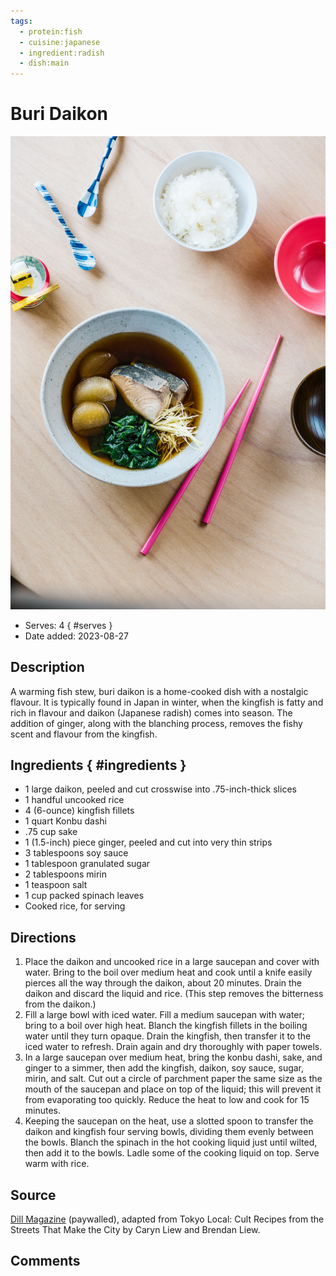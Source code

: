 ```yaml
---
tags:
  - protein:fish
  - cuisine:japanese
  - ingredient:radish
  - dish:main
---
```

# Buri Daikon

![Recipe picture](../images/buri_daikon-0.png)

- Serves: 4
{ #serves }
- Date added: 2023-08-27

## Description

A warming fish stew, buri daikon is a home-cooked dish with a nostalgic flavour. It is typically found in Japan in winter, when the kingfish is fatty and rich in flavour and daikon (Japanese radish) comes into season. The addition of ginger, along with the blanching process, removes the fishy scent and flavour from the kingfish.

## Ingredients { #ingredients }

- 1 large daikon, peeled and cut crosswise into .75-inch-thick slices
- 1 handful uncooked rice
- 4 (6-ounce) kingfish fillets
- 1 quart Konbu dashi
- .75 cup sake
- 1 (1.5-inch) piece ginger, peeled and cut into very thin strips
- 3 tablespoons soy sauce
- 1 tablespoon granulated sugar
- 2 tablespoons mirin
- 1 teaspoon salt
- 1 cup packed spinach leaves
- Cooked rice, for serving

## Directions

1. Place the daikon and uncooked rice in a large saucepan and cover with water. Bring to the boil over medium heat and cook until a knife easily pierces all the way through the daikon, about 20 minutes. Drain the daikon and discard the liquid and rice. (This step removes the bitterness from the daikon.)
2. Fill a large bowl with iced water. Fill a medium saucepan with water; bring to a boil over high heat. Blanch the kingfish fillets in the boiling water until they turn opaque. Drain the kingfish, then transfer it to the iced water to refresh. Drain again and dry thoroughly with paper towels.
3. In a large saucepan over medium heat, bring the konbu dashi, sake, and ginger to a simmer, then add the kingfish, daikon, soy sauce, sugar, mirin, and salt. Cut out a circle of parchment paper the same size as the mouth of the saucepan and place on top of the liquid; this will prevent it from evaporating too quickly. Reduce the heat to low and cook for 15 minutes.
4. Keeping the saucepan on the heat, use a slotted spoon to transfer the daikon and kingfish four serving bowls, dividing them evenly between the bowls. Blanch the spinach in the hot cooking liquid just until wilted, then add it to the bowls. Ladle some of the cooking liquid on top. Serve warm with rice.

## Source

[Dill Magazine](https://digital.dillmagazine.com/buri-daikon/) (paywalled), adapted from Tokyo Local: Cult Recipes from the Streets That Make the City by Caryn Liew and Brendan Liew.

## Comments

